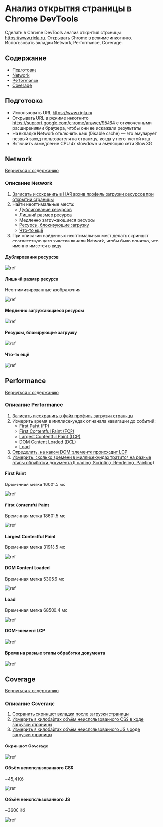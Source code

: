 # Анализ открытия страницы в Chrome DevTools

Сделать в Chrome DevTools анализ открытия страницы <https://www.rigla.ru>. Открывать Chrome в режиме инкогнито. Использовать вкладки Network, Performance, Coverage.

## Содержание

- [Подготовка](#подготовка)
- [Network](#network)
- [Performance](#performance)
- [Coverage](#coverage)

## Подготовка

- Использовать URL <https://www.rigla.ru>
- Открывать URL в режиме инкогнито <https://support.google.com/chrome/answer/95464> с отключенными расширениями браузера, чтобы они не искажали результаты
- На вкладке Network отключить кэш (Disable cache) — это эмулирует первый заход пользователя на страницу, когда у него пустой кэш
- Включить замедление CPU 4x slowdown и эмуляцию сети Slow 3G

## Network

[Вернуться к содержанию](#содержание)

### Описание Network

1. [Записать и сохранить в HAR архив профиль загрузки ресурсов при открытии страницы](./Network/www.rigla.ru.har)
2. Найти неоптимальные места:
   - [Дублирование ресурсов](#дублирование-ресурсов)
   - [Лишний размер ресурса](#лишний-размер-ресурса)
   - [Медленно загружающиеся ресурсы](#медленно-загружающиеся-ресурсы)
   - [Ресурсы, блокирующие загрузку](#ресурсы-блокирующие-загрузку)
   - [Что-то ещё](#что-то-ещё)
3. При описании найденных неоптимальных мест делать скриншот соответствующего участка панели Network, чтобы было понятно, что именно имеется в виду

#### Дублирование ресурсов

![ref](./Network/repeatingElements/1.png)

#### Лишний размер ресурса

Неоптимизированные изображения

![ref](./Network/extraSize/images.png)

#### Медленно загружающиеся ресурсы

![ref](./Network/slowLoading/slow.png)

#### Ресурсы, блокирующие загрузку

![ref](./Network/blocking/resources.png)

#### Что-то ещё

![ref](./Network/other/404.png)

## Performance

[Вернуться к содержанию](#содержание)

### Описание Performance

1. [Записать и сохранить в файл профиль загрузки страницы](./Performance/Trace-20240621T200414.json)
2. Измерить время в миллисекундах от начала навигации до событий:
   - [First Paint (FP)](#first-paint)
   - [First Contentful Paint (FCP)](#first-contentful-paint)
   - [Largest Contentful Paint (LCP)](#largest-contentful-paint)
   - [DOM Content Loaded (DCL)](#dom-content-loaded)
   - [Load](#load)
3. [Определить, на каком DOM-элементе происходит LCP](#dom-элемент-lcp)
4. [Измерить, сколько времени в миллисекундах тратится на разные этапы обработки документа (Loading, Scripting, Rendering, Painting)](#время-на-разные-этапы-обработки-документа)

#### First Paint

Временная метка 18601.5 мс

![ref](./Performance/First-Paint.png)

#### First Contentful Paint

Временная метка 18601.5 мс

![ref](./Performance/First-Contentful-Paint.png)

#### Largest Contentful Paint

Временная метка 31918.5 мс

![ref](./Performance/Largest-Contentful-Paint.png)

#### DOM Content Loaded

Временная метка 5305.6 мс

![ref](./Performance/DOMContentLoaded.png)

#### Load

Временная метка 68500.4 мс

![ref](./Performance/Load.png)

#### DOM-элемент LCP

![ref](./Performance/DOM-elem-LCP.png)

#### Время на разные этапы обработки документа

![ref](./Performance/Time.png)

## Coverage

[Вернуться к содержанию](#содержание)

### Описание Coverage

1. [Сохранить скриншот вкладки после загрузки страницы](#скриншот-coverage)
2. [Измерить в килобайтах объём неиспользованного CSS в ходе загрузки страницы](#объём-неиспользованного-css)
3. [Измерить в килобайтах объём неиспользованного JS в ходе загрузки страницы](#объём-неиспользованного-js)

#### Скриншот Coverage

![ref](./Coverage/Coverage.png)

#### Объём неиспользованного CSS

~45,4 Кб

![ref](./Coverage/CSS_unused.png)

#### Объём неиспользованного JS

~3600 Кб

![ref](./Coverage/JS_unused.png)
